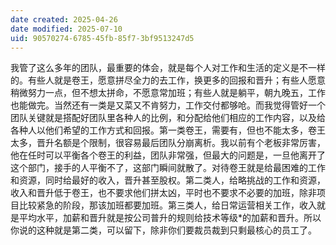 ```yaml
---
date created: 2025-04-26
date modified: 2025-07-10
uid: 90570274-6785-45fb-85f7-3bf9513247d5
---
```


我管了这么多年的团队，最重要的体会，就是每个人对工作和生活的定义是不一样的。有些人就是卷王，愿意拼尽全力的去工作，换更多的回报和晋升；有些人愿意稍微努力一点，但不想太拼命，不愿意常加班；有些人就是躺平，朝九晚五，工作也能做完。当然还有一类是又菜又不肯努力，工作交付都够呛。而我觉得管好一个团队关键就是搭配好团队里各种人的比例，和分配给他们相应的工作内容，以及给各种人以他们希望的工作方式和回报。第一类卷王，需要有，但也不能太多，卷王太多，晋升名额是个限制，很容易最后团队分崩离析。我以前有个老板非常厉害，他在任时可以平衡各个卷王的利益，团队非常强，但最大的问题是，一旦他离开了这个部门，接手的人平衡不了，这部门瞬间就散了。对待卷王就是给最困难的工作和资源，同时给最好的收入，晋升甚至股权。第二类人，给略挑战的工作和资源，收入和晋升低于卷王，也不要求他们拼太凶，平时也不要求不必要的加班，除非项目比较紧急的阶段，那该加班都要加班。第三类人，给日常运营相关工作，收入就是平均水平，加薪和晋升就是按公司普升的规则给技术等级*的加薪和晋升。所以你说的这种就是第二类，可以留下，除非你们要裁员裁到只剩最核心的员工了。
